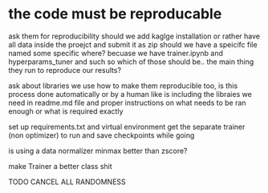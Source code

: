 # the code must be reproducable
ask them for reproducibility should we add kaglge installation or rather have all data inside the proejct and submit it as zip
should we have a speicifc file named some specific where? becuase we have trainer.ipynb and hyperparams_tuner and such so which of those should be.. the main thing they run to reproduce our results?

ask about libraries we use how to make them reproducible too, is this process done automatically or by a human like is including the libraies we need in readme.md file and proper instructions on what needs to be ran enough or what is required exactly

set up requirements.txt and virtual environment
get the separate trainer (non optimizer) to run and save checkpoints while going

is using a data normalizer minmax better than zscore?

make Trainer a better class shit


TODO CANCEL ALL RANDOMNESS